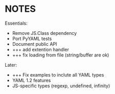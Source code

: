 NOTES
=====

Essentials:

-   Remove JS.Class dependency
-   Port PyYAML tests
-   Document public API
-   +++ add extention handler
-   +++ fix loading from file (string/buffer are ok)

Later:

-   +++ Fix examples to inclute all YAML types
-   YAML 1.2 features
-   JS-specific types (regexp, undefined, infinity)
